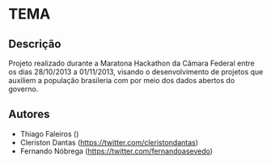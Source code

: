 # TEMA


## Descrição

Projeto realizado durante a Maratona Hackathon da Câmara Federal entre os dias 28/10/2013 a 01/11/2013, visando o desenvolvimento de projetos que auxiliem a população brasileria com por meio dos dados abertos do governo.

## Autores
+ Thiago Faleiros ()
+ Cleriston Dantas (https://twitter.com/cleristondantas)
+ Fernando Nóbrega (https://twitter.com/fernandoasevedo)


## 



